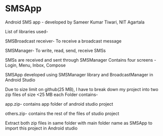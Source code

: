 # SMSApp
Android SMS app - developed by Sameer Kumar Tiwari, NIT Agartala

List of libraries used-


SMSBroadcast receiver- To receive a broadcast message


SMSManager- To write, read, send, receive SMSs

SMSs are received and sent through SMSManager
Contains four screens -  Login, Menu, Inbox, Compose


SMSApp developed using SMSManager library and BroadcastManager in Android Studio

Due to size limit on github(25 MB), I have to break down my project into two zip files of size <25 MB each
Folder contains-


app.zip- contains app folder of android studio project


others.zip- contains the rest of the files of studio project


Extract both zip files in same folder with main folder name as SMSApp to import this project in Android studio




